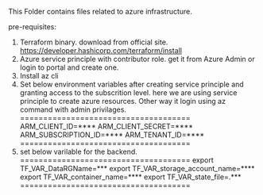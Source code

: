 This Folder contains files related to azure infrastructure.

pre-requisites:
1. Terraform binary. download from official site. https://developer.hashicorp.com/terraform/install
2. Azure service principle with contributor role. get it from Azure Admin or login to portal and create one.
3. Install az cli
4. Set below environment variables after creating service principle and granting access to the subscrition level. here we are using service principle to create azure resources. Other way it login using az command with admin privilages.
=====================================
ARM_CLIENT_ID=****
ARM_CLIENT_SECRET=****
ARM_SUBSCRIPTION_ID=****
ARM_TENANT_ID=****
=====================================
5. set below varilable for the backend.
=====================================
export TF_VAR_DataRGName=***
export TF_VAR_storage_account_name=****
export TF_VAR_container_name=****
export TF_VAR_state_file=.***
=====================================
